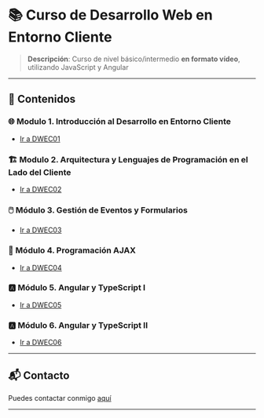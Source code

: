 # 📚 Curso de Desarrollo Web en Entorno Cliente
> **Descripción**: Curso de nivel básico/intermedio **en formato vídeo**, utilizando JavaScript y Angular

<!-- ---

### 📚 Módulos
Breve descripción de cómo se organiza el curso (por módulos, semanas, temas).

---

## 🛠 Herramientas y Recursos Necesarios
Listado de herramientas, software, lecturas previas o cualquier otro recurso necesario para seguir el curso. -->

---

## 📖 Contenidos

### 🌐 Modulo 1. Introducción al Desarrollo en Entorno Cliente 
- [Ir a DWEC01](https://github.com/aranagarapena/curso-desarrollo-web-entorno-cliente/tree/main/DWEC01)

<!-- - 📚 [Contenido adicional relacionado](link)  -->
<!--#### 📑 Lecturas
- [Nombre de la Lectura](link)
#### 🎯 Ejercicios
- [Nombre del Ejercicio](link)
-->

### 🏗️ Modulo 2. Arquitectura y Lenguajes de Programación en el Lado del Cliente 
- [Ir a DWEC02](https://github.com/aranagarapena/curso-desarrollo-web-entorno-cliente/tree/main/DWEC01)
<!-- - 📚 [Contenido adicional relacionado](link) -->

### 🖱️ Módulo 3. Gestión de Eventos y Formularios 
- [Ir a DWEC03](https://github.com/aranagarapena/curso-desarrollo-web-entorno-cliente/tree/main/DWEC01)
<!-- - 📚 [Contenido adicional relacionado](link) -->

### 🔄 Módulo 4. Programación AJAX 
- [Ir a DWEC04](https://github.com/aranagarapena/curso-desarrollo-web-entorno-cliente/tree/main/DWEC01)
<!-- - 📚 [Contenido adicional relacionado](link) -->

### 🅰️ Módulo 5. Angular y TypeScript I  
- [Ir a DWEC05](https://github.com/aranagarapena/curso-desarrollo-web-entorno-cliente/tree/main/DWEC01)
<!-- - 📚 [Contenido adicional relacionado](link) -->

### 🅰️  Módulo 6. Angular y TypeScript II 
- [Ir a DWEC06](https://github.com/aranagarapena/curso-desarrollo-web-entorno-cliente/tree/main/DWEC01)
<!-- - 📚 [Contenido adicional relacionado](link) -->

<!--
---

## 🚀 Proyectos y Evaluaciones
Detalles sobre los proyectos, trabajos prácticos o evaluaciones que los estudiantes deberán completar, incluyendo criterios de evaluación y fechas límites.

---

## ❓ Preguntas Frecuentes (FAQ)
Un apartado para resolver dudas comunes puede ser muy útil para los estudiantes y reducir repetición de consultas.

---


## 🤝 Cómo Contribuir
Si tu curso o proyecto está abierto a contribuciones, aquí puedes explicar cómo los interesados pueden hacerlo.
-->
---

## 📬 Contacto
Puedes contactar conmigo [aquí](mailto:iarana@birt.eus)

---
